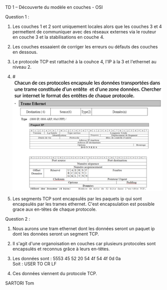 TD 1 – Découverte du modèle en couches - OSI 

Question 1 : 

1. Les couches 1 et 2 sont uniquement locales alors que les couches 3 et 4 permettent de communiquer avec des réseaux externes via le routeur en couche 3 et la stabilisations en couche 4. 

2. Les couches essaaient de corriger les erreurs ou défauts des couches en dessous. 

3. Le protocole TCP est rattaché à la couhce 4, l'IP à la 3 et l'ethernet au niveau 2. 

4. #![](./enTete.png)

5. Les segments TCP sont encapsulés par les paquets ip qui sont encapsulés par les trames ethernet. C'est encapsulation est possible grace aux en-têtes de chaque protocole. 


Question 2 : 
1. Nous aurons une tram ethernet dont les données seront un paquet ip dont les données seront un segment TCP. 

2. Il s'agit d'une organoisation en couches car plusieurs protocoles sont encapsulés et reconnus grâce à leurs en-têtes. 

3. Les données sont : 5553 45 52 20 54 4f 54 4f 0d 0a
<br>Soit : USER TO CR LF

4. Ces données viennent du protocole TCP. 


SARTORI Tom